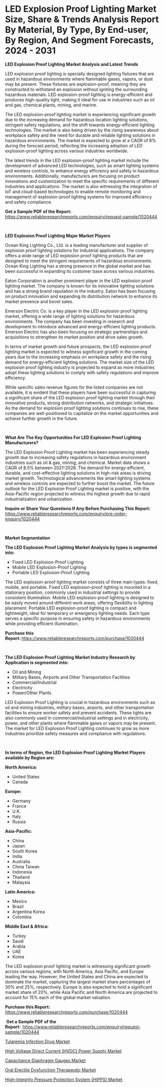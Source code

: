 <p><h1>LED Explosion Proof Lighting Market Size, Share & Trends Analysis Report By Material, By Type, By End-user, By Region, And Segment Forecasts, 2024 - 2031</h1></p><p><strong>LED Explosion Proof Lighting Market Analysis and Latest Trends</strong></p>
<p><p>LED explosion proof lighting is specially designed lighting fixtures that are used in hazardous environments where flammable gases, vapors, or dust may be present. These fixtures are explosion-proof, meaning they are constructed to withstand an explosion without igniting the surrounding hazardous materials. LED explosion-proof lighting is energy-efficient and produces high-quality light, making it ideal for use in industries such as oil and gas, chemical plants, mining, and marine.</p><p>The LED explosion-proof lighting market is experiencing significant growth due to the increasing demand for hazardous location lighting solutions, stringent safety regulations, and the shift towards energy-efficient lighting technologies. The market is also being driven by the rising awareness about workplace safety and the need for durable and reliable lighting solutions in hazardous environments. The market is expected to grow at a CAGR of 8% during the forecast period, reflecting the increasing adoption of LED explosion-proof lighting across various industries worldwide.</p><p>The latest trends in the LED explosion-proof lighting market include the development of advanced LED technologies, such as smart lighting systems and wireless controls, to enhance energy efficiency and safety in hazardous environments. Additionally, manufacturers are focusing on product innovations and customization to meet the specific requirements of different industries and applications. The market is also witnessing the integration of IoT and cloud-based technologies to enable remote monitoring and management of explosion-proof lighting systems for improved efficiency and safety compliance.</p></p>
<p><strong>Get a Sample PDF of the Report:&nbsp;</strong> <a href="https://www.reliableresearchreports.com/enquiry/request-sample/1020444">https://www.reliableresearchreports.com/enquiry/request-sample/1020444</a></p>
<p>&nbsp;</p>
<p><strong>LED Explosion Proof Lighting Major Market Players</strong></p>
<p><p>Ocean King Lighting Co., Ltd. is a leading manufacturer and supplier of explosion proof lighting solutions for industrial applications. The company offers a wide range of LED explosion proof lighting products that are designed to meet the stringent requirements of hazardous environments. Ocean King Lighting has a strong presence in the global market and has been successful in expanding its customer base across various industries.</p><p>Eaton Corporation is another prominent player in the LED explosion proof lighting market. The company is known for its innovative lighting solutions and has a strong brand reputation in the industry. Eaton has been focusing on product innovation and expanding its distribution network to enhance its market presence and boost sales.</p><p>Emerson Electric Co. is a key player in the LED explosion proof lighting market, offering a wide range of lighting solutions for hazardous environments. The company has been investing in research and development to introduce advanced and energy-efficient lighting products. Emerson Electric has also been focusing on strategic partnerships and acquisitions to strengthen its market position and drive sales growth.</p><p>In terms of market growth and future prospects, the LED explosion proof lighting market is expected to witness significant growth in the coming years due to the increasing emphasis on workplace safety and the rising demand for energy-efficient lighting solutions. The market size of the LED explosion proof lighting industry is projected to expand as more industries adopt these lighting solutions to comply with safety regulations and improve efficiency.</p><p>While specific sales revenue figures for the listed companies are not available, it is evident that these players have been successful in capturing a significant share of the LED explosion proof lighting market through their innovative products, strong distribution networks, and strategic initiatives. As the demand for explosion proof lighting solutions continues to rise, these companies are well-positioned to capitalize on the market opportunities and achieve further growth in the future.</p></p>
<p>&nbsp;</p>
<p><strong>What Are The Key Opportunities For LED Explosion Proof Lighting Manufacturers?</strong></p>
<p><p>The LED Explosion Proof Lighting market has been experiencing steady growth due to increasing safety regulations in hazardous environment industries such as oil & gas, mining, and chemical. Market data shows a CAGR of 8.5% between 2021-2026. The demand for energy-efficient, durable, and cost-effective lighting solutions in high-risk areas is driving market growth. Technological advancements like smart lighting systems and wireless controls are expected to further boost the market. The future outlook for the LED Explosion Proof Lighting market is positive, with the Asia-Pacific region projected to witness the highest growth due to rapid industrialization and urbanization.</p></p>
<p><strong>Inquire or Share Your Questions If Any Before Purchasing This Report:</strong> <a href="https://www.reliableresearchreports.com/enquiry/pre-order-enquiry/1020444">https://www.reliableresearchreports.com/enquiry/pre-order-enquiry/1020444</a></p>
<p>&nbsp;</p>
<p><strong>Market Segmentation</strong></p>
<p><strong>The LED Explosion Proof Lighting Market Analysis by types is segmented into:</strong></p>
<p><ul><li>Fixed LED Explosion-Proof Lighting</li><li>Mobile LED Explosion-Proof Lighting</li><li>Portable LED Explosion-Proof Lighting</li></ul></p>
<p><p>The LED explosion-proof lighting market consists of three main types: fixed, mobile, and portable. Fixed LED explosion-proof lighting is mounted in a stationary position, commonly used in industrial settings to provide consistent illumination. Mobile LED explosion-proof lighting is designed to be easily moved around different work areas, offering flexibility in lighting placement. Portable LED explosion-proof lighting is compact and lightweight, ideal for temporary or emergency lighting needs. Each type serves a specific purpose in ensuring safety in hazardous environments while providing efficient illumination.</p></p>
<p><strong>Purchase this Report:&nbsp;</strong><a href="https://www.reliableresearchreports.com/purchase/1020444">https://www.reliableresearchreports.com/purchase/1020444</a></p>
<p>&nbsp;</p>
<p><strong>The LED Explosion Proof Lighting Market Industry Research by Application is segmented into:</strong></p>
<p><ul><li>Oil and Mining</li><li>Military Bases, Airports and Other Transportation Facilities</li><li>Commercial/Industrial</li><li>Electricity</li><li>Power/Other Plants</li></ul></p>
<p><p>LED Explosion Proof Lighting is crucial in hazardous environments such as oil and mining industries, military bases, airports, and other transportation facilities to ensure worker safety and prevent accidents. These lights are also commonly used in commercial/industrial settings and in electricity, power, and other plants where flammable gases or vapors may be present. The market for LED Explosion Proof Lighting continues to grow as more industries prioritize safety measures and compliance with regulations.</p></p>
<p>&nbsp;</p>
<p><strong>In terms of Region, the LED Explosion Proof Lighting Market Players available by Region are:</strong></p>
<p>
    <p> <strong> North America: </strong>
        <ul>
            <li>United States</li>
            <li>Canada</li>
        </ul>
        </p> 
    <p> <strong> Europe: </strong>
        <ul>
            <li>Germany</li>
            <li>France</li>
            <li>U.K.</li>
            <li>Italy</li>
            <li>Russia</li>
        </ul>
        </p> 
    <p> <strong> Asia-Pacific: </strong>
        <ul>
            <li>China</li>
            <li>Japan</li>
            <li>South Korea</li>
            <li>India</li>
            <li>Australia</li>
            <li>China Taiwan</li>
            <li>Indonesia</li>
            <li>Thailand</li>
            <li>Malaysia</li>
        </ul>
        </p> 
    <p> <strong> Latin America: </strong>
        <ul>
            <li>Mexico</li>
            <li>Brazil</li>
            <li>Argentina Korea</li>
            <li>Colombia</li>
        </ul>
        </p> 
    <p> <strong> Middle East & Africa: </strong>
        <ul>
            <li>Turkey</li>
            <li>Saudi</li>
            <li>Arabia</li>
            <li>UAE</li>
            <li>Korea</li>
        </ul>
    </p>
    </p>
<p><p>The LED explosion proof lighting market is witnessing significant growth across various regions, with North America, Asia Pacific, and Europe leading the way. However, the United States and China are expected to dominate the market, capturing the largest market share percentages of 30% and 25%, respectively. Europe is also expected to hold a significant market share of 20%, while Asia Pacific and North America are projected to account for 15% each of the global market valuation.</p></p>
<p><strong>Purchase this Report: </strong><a href="https://www.reliableresearchreports.com/purchase/1020444">https://www.reliableresearchreports.com/purchase/1020444</a></p>
<p>&nbsp;<strong>Get a Sample PDF of the Report:&nbsp;&nbsp;</strong><a href="https://www.reliableresearchreports.com/enquiry/request-sample/1020444">https://www.reliableresearchreports.com/enquiry/request-sample/1020444</a></p>
<p><strong></strong></p>
<p><p><a href="https://issuu.com/reportprime-2/docs/tularemia-infection-drug-market-size-2030.pptx">Tularemia Infection Drug Market</a></p><p><a href="https://github.com/beatblasta/Market-Research-Report-List-1/blob/main/high-voltage-direct-current-hvdc-power-supply-market.md">High Voltage Direct Current (HVDC) Power Supply Market</a></p><p><a href="https://medium.com/@armandhilll1/capacitance-diaphragm-gauges-market-trends-forecast-and-competitive-analysis-to-2031-9341048e437d">Capacitance Diaphragm Gauges Market</a></p><p><a href="https://issuu.com/reportprime-2/docs/oral-erectile-dysfunction-therapeutic-market-size-">Oral Erectile Dysfunction Therapeutic Market</a></p><p><a href="https://github.com/angelajermaine/Market-Research-Report-List-1/blob/main/high-integrity-pressure-protection-system-hipps-market.md">High-Integrity Pressure Protection System (HIPPS) Market</a></p></p>